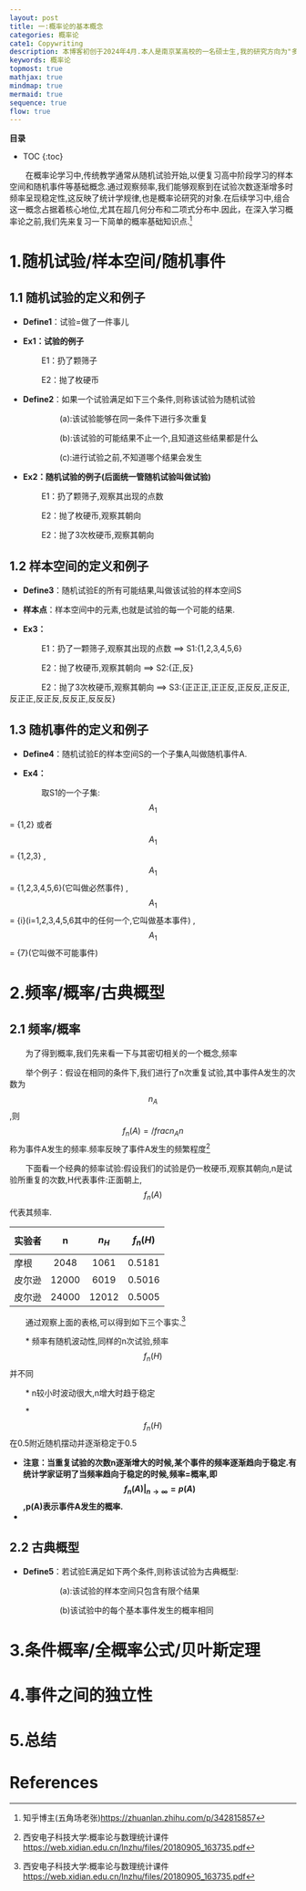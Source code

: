 ```yaml
---
layout: post
title: 一:概率论的基本概念
categories: 概率论
cate1: Copywriting
description: 本博客初创于2024年4月.本人是南京某高校的一名硕士生,我的研究方向为"多模态学习"(数学专业).
keywords: 概率论
topmost: true
mathjax: true
mindmap: true
mermaid: true
sequence: true
flow: true
---
```


**目录**

* TOC
{:toc}

&emsp;&emsp;在概率论学习中,传统教学通常从随机试验开始,以便复习高中阶段学习的样本空间和随机事件等基础概念.通过观察频率,我们能够观察到在试验次数逐渐增多时频率呈现稳定性,这反映了统计学规律,也是概率论研究的对象.在后续学习中,组合这一概念占据着核心地位,尤其在超几何分布和二项式分布中.因此，在深入学习概率论之前,我们先来复习一下简单的概率基础知识点.[^3] 

# 1.随机试验/样本空间/随机事件

## 1.1 随机试验的定义和例子

* **Define1**：试验=做了一件事儿

* **Ex1：试验的例子**

&emsp;&emsp;&emsp;&emsp;E1：扔了颗筛子

&emsp;&emsp;&emsp;&emsp;E2：抛了枚硬币

* **Define2**：如果一个试验满足如下三个条件,则称该试验为随机试验

&emsp;&emsp;&emsp;&emsp;&emsp;&emsp; (a):该试验能够在同一条件下进行多次重复

&emsp;&emsp;&emsp;&emsp;&emsp;&emsp; (b):该试验的可能结果不止一个,且知道这些结果都是什么

&emsp;&emsp;&emsp;&emsp;&emsp;&emsp; (c):进行试验之前,不知道哪个结果会发生

* **Ex2：随机试验的例子(后面统一管随机试验叫做试验)**

&emsp;&emsp;&emsp;&emsp;E1：扔了颗筛子,观察其出现的点数

&emsp;&emsp;&emsp;&emsp;E2：抛了枚硬币,观察其朝向

&emsp;&emsp;&emsp;&emsp;E2：抛了3次枚硬币,观察其朝向


## 1.2 样本空间的定义和例子


* **Define3**：随机试验E的所有可能结果,叫做该试验的样本空间S

* **样本点**：样本空间中的元素,也就是试验的每一个可能的结果.

* **Ex3：**

&emsp;&emsp;&emsp;&emsp;E1：扔了一颗筛子,观察其出现的点数  ==> S1:{1,2,3,4,5,6}

&emsp;&emsp;&emsp;&emsp;E2：抛了枚硬币,观察其朝向  ==> S2:{正,反}

&emsp;&emsp;&emsp;&emsp;E2：抛了3次枚硬币,观察其朝向 ==> S3:{正正正,正正反,正反反,正反正,反正正,反正反,反反正,反反反}

## 1.3 随机事件的定义和例子

* **Define4**：随机试验E的样本空间S的一个子集A,叫做随机事件A.

* **Ex4：**

&emsp;&emsp;&emsp;&emsp;取S1的一个子集:$$A_1$$ = {1,2} 或者$$A_1$$ = {1,2,3} , $$A_1$$ = {1,2,3,4,5,6}(它叫做必然事件) , $$A_1$$ = {i}(i=1,2,3,4,5,6其中的任何一个,它叫做基本事件) , $$A_1$$ = {7}(它叫做不可能事件)


# 2.频率/概率/古典概型

## 2.1 频率/概率



&emsp;&emsp;为了得到概率,我们先来看一下与其密切相关的一个概念,频率

&emsp;&emsp;举个例子：假设在相同的条件下,我们进行了n次重复试验,其中事件A发生的次数为$$n_A$$,则$$f_n(A) = /frac{n_A}{n}$$称为事件A发生的频率.频率反映了事件A发生的频繁程度[^4]

&emsp;&emsp;下面看一个经典的频率试验:假设我们的试验是仍一枚硬币,观察其朝向,n是试验所重复的次数,H代表事件:正面朝上,$$f_n(A)$$代表其频率.

| 实验者 | n | $$n_H$$ | $$f_n(H)$$ |
| ------- | :------: | :-----: | :------: |
| 摩根 | 2048 | 1061 | 0.5181 |
| 皮尔逊 | 12000 | 6019 | 0.5016 |
| 皮尔逊 | 24000 | 12012 | 0.5005 |

&emsp;&emsp;通过观察上面的表格,可以得到如下三个事实.[^4]

&emsp;&emsp;* 频率有随机波动性,同样的n次试验,频率$$f_n(H)$$并不同

&emsp;&emsp;* n较小时波动很大,n增大时趋于稳定

&emsp;&emsp;* $$f_n(H)$$在0.5附近随机摆动并逐渐稳定于0.5

* **注意：当重复试验的次数n逐渐增大的时候,某个事件的频率逐渐趋向于稳定.有统计学家证明了当频率趋向于稳定的时候,频率=概率,即$$f_n(A)|_{n \to \infty} = p(A)$$,p(A)表示事件A发生的概率.**
* 
## 2.2 古典概型

* **Define5**：若试验E满足如下两个条件,则称该试验为古典概型:

&emsp;&emsp;&emsp;&emsp;&emsp;&emsp; (a):该试验的样本空间只包含有限个结果

&emsp;&emsp;&emsp;&emsp;&emsp;&emsp; (b)该试验中的每个基本事件发生的概率相同

# 3.条件概率/全概率公式/贝叶斯定理

# 4.事件之间的独立性

# 5.总结

# References

[^1]: 概率论与数理统计,浙江大学:高等教育出版社

[^2]: 博客园博主1:<https://www.cnblogs.com/fanling999/p/6702297.html>

[^3]: 知乎博主(五角场老张)<https://zhuanlan.zhihu.com/p/342815857>

[^4]: 西安电子科技大学:概率论与数理统计课件<https://web.xidian.edu.cn/lnzhu/files/20180905_163735.pdf>
